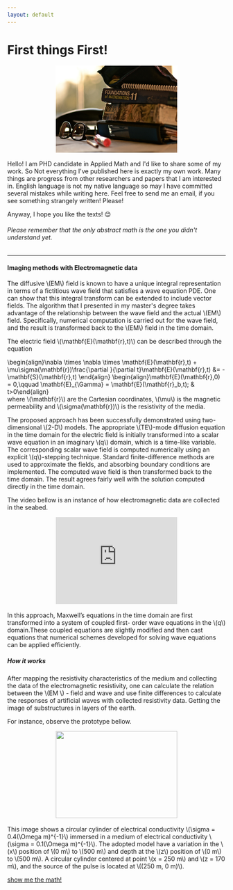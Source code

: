 ```yaml
---
layout: default
---
```

# First things First!

<p align="center">
  <img src="images/books.jpg" width="280" height="200" />
</p>

Hello! I am PHD candidate in Applied Math and I'd like to share some of my work. So 
Not everything I've published here is exactly my own work. Many things are progress from other researchers and papers that I am interested in.
English language is not my native language so may I have committed several mistakes while writing here. 
Feel free to send me an email, if you see something strangely written! Please!

Anyway, I hope you like the texts! :blush:

###### Please remember that the only abstract math is the one you didn't understand yet. 

---
#### Imaging methods with Electromagnetic data
 
The diffusive \\(EM\\) field is known to have a unique integral representation in terms of a fictitious wave field that satisfies a wave equation PDE. One can show that this integral transform can be extended to include vector fields. The algorithm that I presented in my master's degree takes advantage of the relationship between the wave field and the actual \\(EM\\) field. Specifically, numerical computation is carried out for the wave field, and the result is transformed back to the \\(EM\\) field in the time domain.

The electric field \\(\mathbf{E}(\mathbf{r},t)\\) can be described through the equation 

\begin{align}\nabla \times \nabla \times \mathbf{E}(\mathbf{r},t) + \mu\sigma(\mathbf{r})\frac{\partial }{\partial t}\mathbf{E}(\mathbf{r},t) &= -\mathbf{S}(\mathbf{r},t) \end{align}
\begin{align}\mathbf{E}(\mathbf{r},0) = 0,\qquad \mathbf{E}_{\Gamma} = \mathbf{E}(\mathbf{r}_b,t); & t>0\end{align}  
where \\(\mathbf{r}\\) are the Cartesian coordinates, \\(\mu\\) is the magnetic permeability and \\(\sigma(\mathbf{r})\\) is the resistivity of the media. 



The proposed approach has been successfully demonstrated using two-dimensional \\(2-D\\) models. The appropriate \\(TE\\)-mode diffusion equation in the time domain for the electric field is initially transformed into a scalar wave equation in an imaginary \\(q\\) domain, which is a time-like variable. The corresponding scalar wave field is computed numerically using an explicit \\(q\\)-stepping technique. Standard finite-difference methods are used to approximate the fields, and absorbing boundary conditions are implemented. The computed wave field is then transformed back to the time domain. The result agrees fairly well with the solution computed directly in the time domain.


The video bellow is an instance of how electromagnetic data are collected in the seabed.

<p align="center">
  <iframe width="280" height="200" src="https://www.youtube.com/embed/VBdzzYzJePM" frameborder="0" allow="autoplay; encrypted-media" allowfullscreen></iframe>
</p>

 In this approach, Maxwell’s equations in the time domain are first transformed into a system of coupled first- order wave equations in the \\(q\\) domain.These coupled equations are slightly modified and then cast  equations that numerical schemes developed for solving wave equations can be applied efficiently.

##### How it works

 After mapping the resistivity characteristics of the medium and collecting the data of the electromagnetic resistivity, one can calculate the relation between the \\(EM \\) - field and wave and use finite differences to calculate the responses of artificial waves with collected resistivity data. Getting the image of substructures in layers of the earth.

For instance, observe the prototype bellow.

<p align="center">
  <img src="images/onda.gif" width="280" height="200" />
</p>

This image shows a circular cylinder of electrical conductivity \\(\sigma  = 0.4(\Omega m)^{-1}\\) immersed in a medium of electrical conductivity \\(\sigma = 0.1(\Omega m)^{-1}\\). The adopted model have a variation in the \\(x\\) position of ́\\(0 m\\) to  \\(500 m\\) and depth at the \\(z\\) position of \\(0 m\\) to \\(500 m\\). A circular cylinder centered at point \\(x = 250 m\\) and \\(z = 170 m\\), and the source of the pulse is located at \\((250 m, 0 m)\\).

[show me the math!](https://yuri-albuquerque.github.io/yuri_blog/EW)
